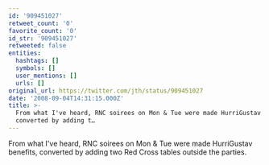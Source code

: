 ```yaml
---
id: '909451027'
retweet_count: '0'
favorite_count: '0'
id_str: '909451027'
retweeted: false
entities:
  hashtags: []
  symbols: []
  user_mentions: []
  urls: []
original_url: https://twitter.com/jth/status/909451027
date: '2008-09-04T14:31:15.000Z'
title: >-
  From what I've heard, RNC soirees on Mon & Tue were made HurriGustav benefits,
  converted by adding t…
---
```


From what I've heard, RNC soirees on Mon & Tue were made HurriGustav benefits, converted by adding two Red Cross tables outside the parties.